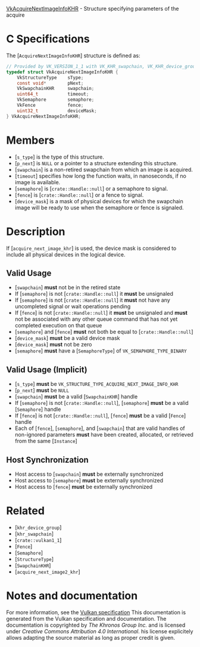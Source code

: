 [VkAcquireNextImageInfoKHR](https://www.khronos.org/registry/vulkan/specs/1.3-extensions/man/html/VkAcquireNextImageInfoKHR.html) - Structure specifying parameters of the acquire

# C Specifications
The [`AcquireNextImageInfoKHR`] structure is defined as:
```c
// Provided by VK_VERSION_1_1 with VK_KHR_swapchain, VK_KHR_device_group with VK_KHR_swapchain
typedef struct VkAcquireNextImageInfoKHR {
    VkStructureType    sType;
    const void*        pNext;
    VkSwapchainKHR     swapchain;
    uint64_t           timeout;
    VkSemaphore        semaphore;
    VkFence            fence;
    uint32_t           deviceMask;
} VkAcquireNextImageInfoKHR;
```

# Members
- [`s_type`] is the type of this structure.
- [`p_next`] is `NULL` or a pointer to a structure extending this structure.
- [`swapchain`] is a non-retired swapchain from which an image is acquired.
- [`timeout`] specifies how long the function waits, in nanoseconds, if no image is available.
- [`semaphore`] is [`crate::Handle::null`] or a semaphore to signal.
- [`fence`] is [`crate::Handle::null`] or a fence to signal.
- [`device_mask`] is a mask of physical devices for which the swapchain image will be ready to use when the semaphore or fence is signaled.

# Description
If [`acquire_next_image_khr`] is used, the device mask is considered to
include all physical devices in the logical device.
## Valid Usage
-  [`swapchain`] **must**  not be in the retired state
-    If [`semaphore`] is not [`crate::Handle::null`] it  **must**  be unsignaled
-    If [`semaphore`] is not [`crate::Handle::null`] it  **must**  not have any uncompleted signal or wait operations pending
-    If [`fence`] is not [`crate::Handle::null`] it  **must**  be unsignaled and  **must**  not be associated with any other queue command that has not yet completed execution on that queue
-  [`semaphore`] and [`fence`] **must**  not both be equal to [`crate::Handle::null`]
-  [`device_mask`] **must**  be a valid device mask
-  [`device_mask`] **must**  not be zero
-  [`semaphore`] **must**  have a [`SemaphoreType`] of `VK_SEMAPHORE_TYPE_BINARY`

## Valid Usage (Implicit)
-  [`s_type`] **must**  be `VK_STRUCTURE_TYPE_ACQUIRE_NEXT_IMAGE_INFO_KHR`
-  [`p_next`] **must**  be `NULL`
-  [`swapchain`] **must**  be a valid [`SwapchainKHR`] handle
-    If [`semaphore`] is not [`crate::Handle::null`], [`semaphore`] **must**  be a valid [`Semaphore`] handle
-    If [`fence`] is not [`crate::Handle::null`], [`fence`] **must**  be a valid [`Fence`] handle
-    Each of [`fence`], [`semaphore`], and [`swapchain`] that are valid handles of non-ignored parameters  **must**  have been created, allocated, or retrieved from the same [`Instance`]

## Host Synchronization
- Host access to [`swapchain`] **must**  be externally synchronized
- Host access to [`semaphore`] **must**  be externally synchronized
- Host access to [`fence`] **must**  be externally synchronized

# Related
- [`khr_device_group`]
- [`khr_swapchain`]
- [`crate::vulkan1_1`]
- [`Fence`]
- [`Semaphore`]
- [`StructureType`]
- [`SwapchainKHR`]
- [`acquire_next_image2_khr`]

# Notes and documentation
For more information, see the [Vulkan specification](https://www.khronos.org/registry/vulkan/specs/1.3-extensions/html/vkspec.html)
This documentation is generated from the Vulkan specification and documentation.
The documentation is copyrighted by *The Khronos Group Inc.* and is licensed under *Creative Commons Attribution 4.0 International*.
his license explicitely allows adapting the source material as long as proper credit is given.
        